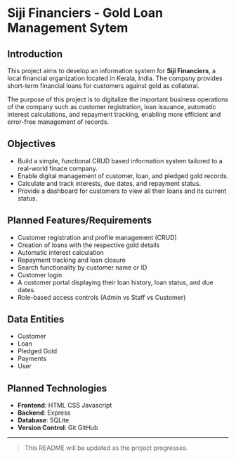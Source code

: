 # Siji Financiers - Gold Loan Management Sytem

## Introduction

This project aims to develop an information system for **Siji Financiers**, a local financial organization located in Kerala, India. The company provides short-term financial loans for customers against gold as collateral.

The purpose of this project is to digitalize the important business operations of the company such as customer registration, loan issuance, automatic interest calculations, and repayment tracking, enabling more efficient and error-free management of records.

## Objectives

-   Build a simple, functional CRUD based information system tailored to a real-world finace company.
-   Enable digital management of customer, loan, and pledged gold records.
-   Calculate and track interests, due dates, and repayment status.
-   Provide a dashboard for customers to view all their loans and its current status.

## Planned Features/Requirements

-   Customer registration and profile management (CRUD)
-   Creation of loans with the respective gold details
-   Automatic interest calculation
-   Repayment tracking and loan closure
-   Search functionality by customer name or ID
-   Customer login
-   A customer portal displaying their loan history, loan status, and due dates.
-   Role-based access controls (Admin vs Staff vs Customer)

## Data Entities

-   Customer
-   Loan
-   Pledged Gold
-   Payments
-   User

## Planned Technologies

-   **Frontend**: HTML CSS Javascript
-   **Backend**: Express
-   **Database**: SQLite
-   **Version Control**: Git GitHub

---

> This README will be updated as the project progresses.

